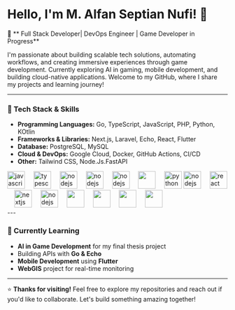 # Hello, I'm M. Alfan Septian Nufi! 👋

🚀 ** Full Stack Developer| DevOps Engineer | Game Developer in Progress**  

I'm passionate about building scalable tech solutions, automating workflows, and creating immersive experiences through game development. Currently exploring AI in gaming, mobile development, and building cloud-native applications. Welcome to my GitHub, where I share my projects and learning journey!

---

### 🔧 Tech Stack & Skills

- **Programming Languages:** Go, TypeScript, JavaScript, PHP, Python, KOtlin
- **Frameworks & Libraries:** Next.js, Laravel, Echo, React, Flutter
- **Database:** PostgreSQL, MySQL
- **Cloud & DevOps:** Google Cloud, Docker, GitHub Actions, CI/CD
- **Other:** Tailwind CSS, Node.Js.FastAPI

<div align="left">
  <img src="https://cdn.jsdelivr.net/gh/devicons/devicon/icons/javascript/javascript-original.svg" height="40" alt="javascript logo"  />
  <img width="12" />
  <img src="https://cdn.jsdelivr.net/gh/devicons/devicon/icons/typescript/typescript-original.svg" height="40" alt="typescript logo"  />
  <img width="12" />

 
  <img src="https://cdn.jsdelivr.net/gh/devicons/devicon/icons/cplusplus/cplusplus-original.svg" height="40" alt="nodejs logo"  />
  <img width="12" />
  <img src="https://cdn.jsdelivr.net/gh/devicons/devicon/icons/php/php-original.svg" height="40" alt="nodejs logo"  />
  <img width="12" />
  <img src="https://cdn.jsdelivr.net/gh/devicons/devicon/icons/go/go-original-wordmark.svg" height="40" alt="nodejs logo"  />
  <img width="12" />
  <img src="https://cdn.jsdelivr.net/gh/devicons/devicon/icons/java/java-original.svg" height="40" />
  <img width="12" />
  <img src="https://cdn.jsdelivr.net/gh/devicons/devicon/icons/python/python-original.svg" height="40" alt="python logo"  />
  <img src="https://cdn.jsdelivr.net/gh/devicons/devicon/icons/laravel/laravel-original.svg" height="40" alt="nodejs logo"  />
  <img width="12" />
  <img src="https://cdn.jsdelivr.net/gh/devicons/devicon/icons/react/react-original.svg" height="40" alt="react logo"  />
  <img width="12" />
  <img src="https://cdn.jsdelivr.net/gh/devicons/devicon/icons/nextjs/nextjs-original.svg" height="40" alt="nextjs logo"  />
  <img width="12" />
  <img src="https://cdn.jsdelivr.net/gh/devicons/devicon/icons/nodejs/nodejs-original.svg" height="40" alt="nodejs logo"  />
  <img width="12" />
  <img src="https://cdn.jsdelivr.net/gh/devicons/devicon@latest/icons/fastapi/fastapi-original.svg" height="40"/>
  <img width="12" />
  <img src="https://cdn.jsdelivr.net/gh/devicons/devicon/icons/firebase/firebase-plain-wordmark.svg" height="40"/>
  <img width="12" />
  <img src="https://cdn.jsdelivr.net/gh/devicons/devicon/icons/mysql/mysql-original-wordmark.svg" height="40"/>
  <img width="12" />
  <img src="https://cdn.jsdelivr.net/gh/devicons/devicon@latest/icons/flutter/flutter-original.svg" height="40"/>
  <img width="12" />
  
</div>
---

### 🌱 Currently Learning

- **AI in Game Development** for my final thesis project
- Building APIs with **Go & Echo**
- **Mobile Development** using **Flutter**
- **WebGIS** project for real-time monitoring

---

⭐️ **Thanks for visiting!** Feel free to explore my repositories and reach out if you'd like to collaborate. Let's build something amazing together!
